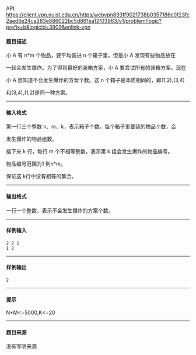 API: https://client.vpn.nuist.edu.cn/https/webvpn893ff9021738b0357186c0f23fc2aed6e24ca283e886022bc5d861ea12f03963/v1/problem/logic?prefix=b&logicId=3909&enlink-vpn

#### 题目描述

小 A 有 n\*m 个物品，要平均装进 n 个箱子里，但是小 A 发现有些物品放在

一起会发生爆炸。为了得到最好的装箱方案，小 A 要尝试所有的装箱方案。现在

小 A 想知道不会发生爆炸的方案个数。这 n 个箱子是本质相同的，即(1,2),(3,4)

和(3,4),(1,2)是同一种方案。 

---

#### 输入格式

第一行三个整数 n、m、k，表示箱子个数，每个箱子里要装的物品个数，会

发生爆炸的物品组数。 

接下来 k 行，每行 m 个不相等整数，表示第 k 组会发生爆炸的物品编号。

物品编号范围为1 到n\*m。 

保证这 k行中没有相等的集合。 

---

#### 输出格式

一行一个整数，表示不会发生爆炸的方案个数。 

---

#### 样例输入
```
2 2 1 
1 2 
```

---

#### 样例输出
```
2 
```

---

#### 提示

N\*M<=5000,K<=20

---

#### 题目来源

没有写明来源